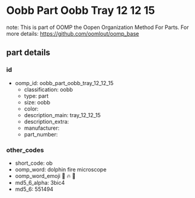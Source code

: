 # Oobb Part Oobb Tray 12 12 15  

note: This is part of OOMP the Oopen Organization Method For Parts. For more details: https://github.com/oomlout/oomp_base

##  part details





### id
* oomp_id: oobb_part_oobb_tray_12_12_15
  * classification: oobb
  * type: part
  * size: oobb
  * color: 
  * description_main: tray_12_12_15
  * description_extra: 
  * manufacturer: 
  * part_number: 

### other_codes
* short_code: ob
* oomp_word: dolphin fire microscope
* oomp_word_emoji :dolphin: :fire: :microscope:
* md5_6_alpha: 3bic4
* md5_6: 551494